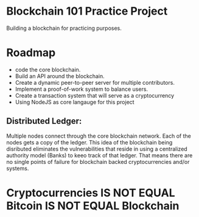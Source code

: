 # Blockchain 101 Practice Project
Building a blockchain for practicing purposes. 

# Roadmap
* code the core blockchain.
* Build an API around the blockchain.
* Create a dynamic peer-to-peer server for multiple contributors.
* Implement a proof-of-work system to balance users.
* Create a transaction system that will serve as a cryptocurrency
* Using NodeJS as core langauge for this project

## Distributed Ledger: 
Multiple nodes connect through the core blockchain network. Each of the nodes gets a copy of the ledger. This idea of the blockchain being disributed eliminates the vulnerabilities that reside in using a centralized authority model (Banks) to keeo track of that ledger. That means there are no single points of failure for blockchain backed cryptocurrencies and/or systems. 

# Cryptocurrencies IS NOT EQUAL Bitcoin IS NOT EQUAL Blockchain
